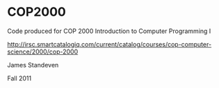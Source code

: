 COP2000
==============

Code produced for COP 2000 Introduction to Computer Programming I

http://irsc.smartcatalogiq.com/current/catalog/courses/cop-computer-science/2000/cop-2000

James Standeven

Fall 2011
